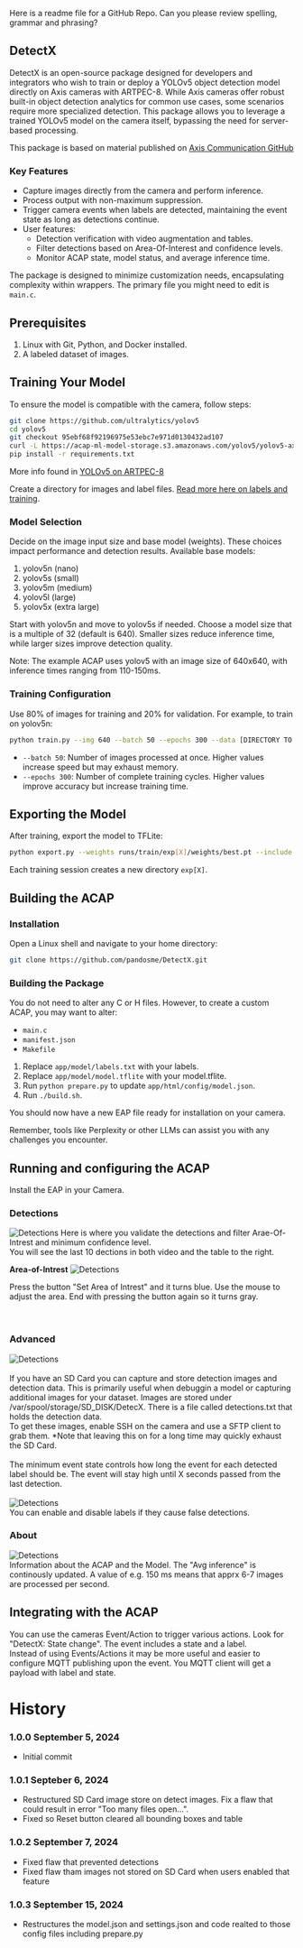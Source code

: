 Here is a readme file for a GitHub Repo.  Can you please review spelling, grammar and phrasing?

## DetectX

DetectX is an open-source package designed for developers and integrators who wish to train or deploy a YOLOv5 object detection model directly on Axis cameras with ARTPEC-8. While Axis cameras offer robust built-in object detection analytics for common use cases, some scenarios require more specialized detection. This package allows you to leverage a trained YOLOv5 model on the camera itself, bypassing the need for server-based processing.

This package is based on material published on [Axis Communication GitHub](https://github.com/AxisCommunications/acap-native-sdk-examples)

### Key Features

- Capture images directly from the camera and perform inference.
- Process output with non-maximum suppression.
- Trigger camera events when labels are detected, maintaining the event state as long as detections continue.
- User features:
  - Detection verification with video augmentation and tables.
  - Filter detections based on Area-Of-Interest and confidence levels.
  - Monitor ACAP state, model status, and average inference time.

The package is designed to minimize customization needs, encapsulating complexity within wrappers. The primary file you might need to edit is `main.c`.

## Prerequisites

1. Linux with Git, Python, and Docker installed.
2. A labeled dataset of images.

## Training Your Model

To ensure the model is compatible with the camera, follow steps:

```bash
git clone https://github.com/ultralytics/yolov5
cd yolov5
git checkout 95ebf68f92196975e53ebc7e971d0130432ad107
curl -L https://acap-ml-model-storage.s3.amazonaws.com/yolov5/yolov5-axis-A8.patch | git apply
pip install -r requirements.txt
```

More info found in [YOLOv5 on ARTPEC-8](https://github.com/AxisCommunications/axis-model-zoo/blob/main/docs/yolov5-on-artpec8.md)

Create a directory for images and label files.
[Read more here on labels and training](https://docs.ultralytics.com/yolov5/tutorials/train_custom_data/).


### Model Selection

Decide on the image input size and base model (weights). These choices impact performance and detection results. Available base models:

1. yolov5n (nano)
2. yolov5s (small)
3. yolov5m (medium)
4. yolov5l (large)
5. yolov5x (extra large)

Start with yolov5n and move to yolov5s if needed. Choose a model size that is a multiple of 32 (default is 640). Smaller sizes reduce inference time, while larger sizes improve detection quality.

Note: The example ACAP uses yolov5 with an image size of 640x640, with inference times ranging from 110-150ms.

### Training Configuration

Use 80% of images for training and 20% for validation. For example, to train on yolov5n:

```bash
python train.py --img 640 --batch 50 --epochs 300 --data [DIRECTORY TO YOUR DATASET]/data.yaml --weights yolov5n.pt --cfg yolov5n.yaml
```

- `--batch 50`: Number of images processed at once. Higher values increase speed but may exhaust memory.
- `--epochs 300`: Number of complete training cycles. Higher values improve accuracy but increase training time.

## Exporting the Model

After training, export the model to TFLite:

```bash
python export.py --weights runs/train/exp[X]/weights/best.pt --include tflite --int8 --per-tensor --img-size 640
```

Each training session creates a new directory `exp[X]`.

## Building the ACAP

### Installation

Open a Linux shell and navigate to your home directory:

```bash
git clone https://github.com/pandosme/DetectX.git
```

### Building the Package

You do not need to alter any C or H files. However, to create a custom ACAP, you may want to alter:

- `main.c`
- `manifest.json`
- `Makefile`

1. Replace `app/model/labels.txt` with your labels.
2. Replace `app/model/model.tflite` with your model.tflite.
3. Run `python prepare.py` to update `app/html/config/model.json`.
4. Run `./build.sh`.

You should now have a new EAP file ready for installation on your camera.

Remember, tools like Perplexity or other LLMs can assist you with any challenges you encounter.


## Running and configuring the ACAP
Install the EAP in your Camera.

### Detections
![Detections](pictures/detections.png)
Here is where you validate the detections and filter Arae-Of-Intrest and minimum confidence level.  
You will see the last 10 dections in both video and the table to the right.  

**Area-of-Intrest**
![Detections](pictures/aoi.png)  <br>

Press the button "Set Area of Intrest" and it turns blue.  Use the mouse to adjust the area.  End with pressing the button again so it turns gray.  
<br><br>
### Advanced
![Detections](pictures/settings.png)  
<br>
If you have an SD Card you can capture and store detection images and detection data.  This is primarily useful when debuggin a model or capturing additional images for your dataset.
Images are stored under /var/spool/storage/SD_DISK/DetecX.  There is a file called detections.txt that holds the detection data.  
To get these images, enable SSH on the camera and use a SFTP client to grab them.
*Note that leaving this on for a long time may quickly exhaust the SD Card.  
<br>
The minimum event state controls how long the event for each detected label should be.  The event will stay high until X seconds passed from the last detection.
<br><br>
![Detections](pictures/labels.png)  <br>
You can enable and disable labels if they cause false detections.

### About
![Detections](pictures/about.png)  <br>
Information about the ACAP and the Model.  The "Avg inference" is continously updated.  A value of e.g. 150 ms means that apprx 6-7 images are processed per second.

## Integrating with the ACAP
You can use the cameras Event/Action to trigger various actions.  Look for "DetectX: State change".  The event includes a state and a label.  
Instead of using Events/Actions it may be more useful and easier to configure MQTT publishing upon the event.  You MQTT client will get a payload with label and state.

# History

### 1.0.0	September 5, 2024
- Initial commit

### 1.0.1	Septeber 6, 2024
- Restructured SD Card image store on detect images. Fix a flaw that could result in error "Too many files open...".
- Fixed so Reset button cleared all bounding boxes and table

### 1.0.2	September 7, 2024
- Fixed flaw that prevented detections
- Fixed flaw tham images not stored on SD Card when users enabled that feature

### 1.0.3	September 15, 2024
- Restructures the model.json and settings.json and code realted to those config files including prepare.py

